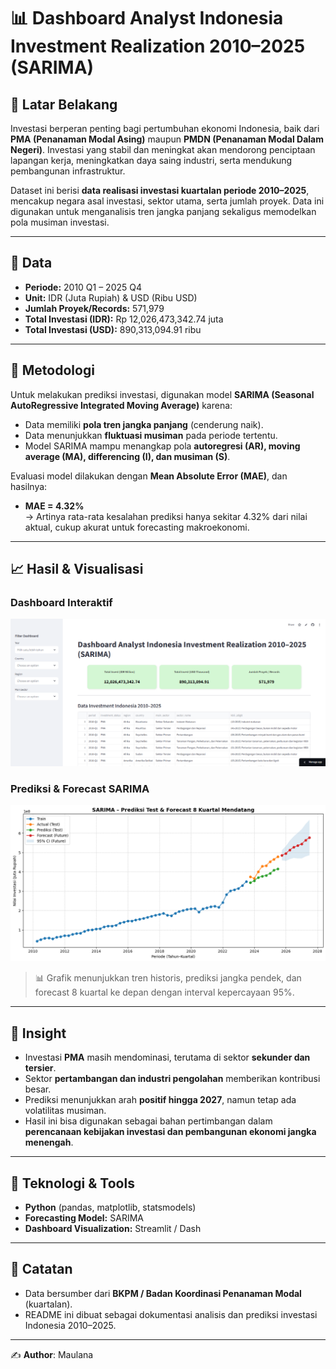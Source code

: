 # 📊 Dashboard Analyst Indonesia Investment Realization 2010–2025 (SARIMA)

## 📌 Latar Belakang
Investasi berperan penting bagi pertumbuhan ekonomi Indonesia, baik dari **PMA (Penanaman Modal Asing)** maupun **PMDN (Penanaman Modal Dalam Negeri)**. Investasi yang stabil dan meningkat akan mendorong penciptaan lapangan kerja, meningkatkan daya saing industri, serta mendukung pembangunan infrastruktur.

Dataset ini berisi **data realisasi investasi kuartalan periode 2010–2025**, mencakup negara asal investasi, sektor utama, serta jumlah proyek. Data ini digunakan untuk menganalisis tren jangka panjang sekaligus memodelkan pola musiman investasi.

---

## 📂 Data
- **Periode:** 2010 Q1 – 2025 Q4  
- **Unit:** IDR (Juta Rupiah) & USD (Ribu USD)  
- **Jumlah Proyek/Records:** 571,979  
- **Total Investasi (IDR):** Rp 12,026,473,342.74 juta  
- **Total Investasi (USD):** 890,313,094.91 ribu  

---

## 🔎 Metodologi
Untuk melakukan prediksi investasi, digunakan model **SARIMA (Seasonal AutoRegressive Integrated Moving Average)** karena:  
- Data memiliki **pola tren jangka panjang** (cenderung naik).  
- Data menunjukkan **fluktuasi musiman** pada periode tertentu.  
- Model SARIMA mampu menangkap pola **autoregresi (AR), moving average (MA), differencing (I), dan musiman (S)**.  

Evaluasi model dilakukan dengan **Mean Absolute Error (MAE)**, dan hasilnya:  
- **MAE = 4.32%**  
  → Artinya rata-rata kesalahan prediksi hanya sekitar 4.32% dari nilai aktual, cukup akurat untuk forecasting makroekonomi.  

---

## 📈 Hasil & Visualisasi
### Dashboard Interaktif
![Dashboard Investment](src/streamlit.PNG)

### Prediksi & Forecast SARIMA
![SARIMA Forecast](src/futurekuartal.png)

> 📊 Grafik menunjukkan tren historis, prediksi jangka pendek, dan forecast 8 kuartal ke depan dengan interval kepercayaan 95%.

---

## 🧩 Insight
- Investasi **PMA** masih mendominasi, terutama di sektor **sekunder dan tersier**.  
- Sektor **pertambangan dan industri pengolahan** memberikan kontribusi besar.  
- Prediksi menunjukkan arah **positif hingga 2027**, namun tetap ada volatilitas musiman.  
- Hasil ini bisa digunakan sebagai bahan pertimbangan dalam **perencanaan kebijakan investasi dan pembangunan ekonomi jangka menengah**.  

---

## 🚀 Teknologi & Tools
- **Python** (pandas, matplotlib, statsmodels)  
- **Forecasting Model:** SARIMA  
- **Dashboard Visualization:** Streamlit / Dash  

---

## 📌 Catatan
- Data bersumber dari **BKPM / Badan Koordinasi Penanaman Modal** (kuartalan).  
- README ini dibuat sebagai dokumentasi analisis dan prediksi investasi Indonesia 2010–2025.  

---

✍️ **Author**: Maulana  
